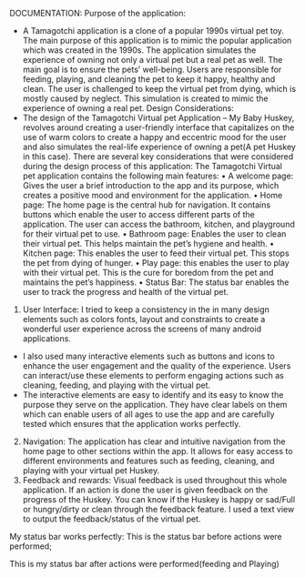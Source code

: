 DOCUMENTATION:
Purpose of the application:
-	A Tamagotchi application is a clone of a popular 1990s virtual pet toy. The main purpose of this application is to mimic the popular application which was created in the 1990s. The application simulates the experience of owning not only a virtual pet but a real pet as well. The main goal is to ensure the pets’ well-being. Users are responsible for feeding, playing, and cleaning the pet to keep it happy, healthy and clean. The user is challenged to keep the virtual pet from dying, which is mostly caused by neglect. This simulation is created to mimic the experience of owning a real pet.
Design Considerations:
-	The design of the Tamagotchi Virtual pet Application – My Baby Huskey, revolves around creating a user-friendly interface that capitalizes on the use of warm colors to create a happy and eccentric mood for the user and also simulates the real-life experience of owning a pet(A pet Huskey in this case). There are several key considerations that were considered during the design process of this application:
The Tamagotchi Virtual pet application contains the following main features:
•	A welcome page: Gives the user a brief introduction to the app and its purpose, which creates a positive mood and environment for the application.
•	Home page: The home page is the central hub for navigation. It contains buttons which enable the user to access different parts of the application. The user can access the bathroom, kitchen, and playground for their virtual pet to use.
•	Bathroom page: Enables the user to clean their virtual pet. This helps maintain the pet’s hygiene and health.
•	Kitchen page: This enables the user to feed their virtual pet. This stops the pet from dying of hunger.
•	Play page: this enables the user to play with their virtual pet. This is the cure for boredom from the pet and maintains the pet’s happiness.
•	Status Bar: The status bar enables the user to track the progress and health of the virtual pet. 
1.	User Interface: I tried to keep a consistency in the in many design elements such as colors fonts, layout and constraints to create a wonderful user experience across the screens of many android applications.
-	I also used many interactive elements such as buttons and icons to enhance the user engagement and the quality of the experience. Users can interact/use these elements to perform engaging actions such as cleaning, feeding, and playing with the virtual pet. 
-	The interactive elements are easy to identify and its easy to know the purpose they serve on the application. They have clear labels on them which can enable users of all ages to use the app and are carefully tested which ensures that the application works perfectly.
2.	Navigation: The application has clear and intuitive navigation from the home page to other sections within the app. It allows for easy access to different environments and features such as feeding, cleaning, and playing with your virtual pet Huskey.
3.	Feedback and rewards: Visual feedback is used throughout this whole application. If an action is done the user is given feedback on the progress of the Huskey. You can know if the Huskey is happy or sad/Full or hungry/dirty or clean through the feedback feature. I used a text view to output the feedback/status of the virtual pet.

My status bar works perfectly:
This is the status bar before actions were performed;
 
This is my status bar after actions were performed(feeding and Playing)
  
